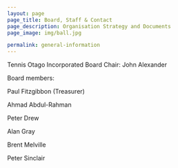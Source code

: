```yaml
---
layout: page
page_title: Board, Staff & Contact
page_description: Organisation Strategy and Documents
page_image: img/ball.jpg

permalink: general-information
---
```


Tennis Otago Incorporated Board
Chair: John Alexander

Board members:

Paul Fitzgibbon (Treasurer)

Ahmad Abdul-Rahman

Peter Drew

Alan Gray

Brent Melville

Peter Sinclair

